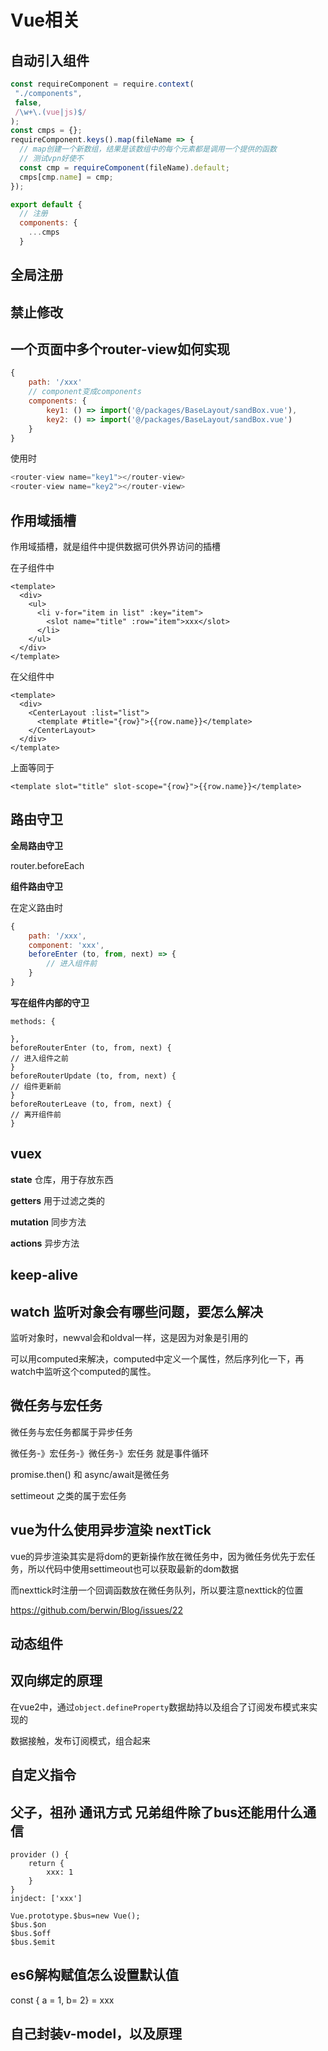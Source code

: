 # Vue相关
## 自动引入组件 <Badge text="vue2.x"/>
```js
const requireComponent = require.context(
 "./components",
 false,
 /\w+\.(vue|js)$/
);
const cmps = {};
requireComponent.keys().map(fileName => {
  // map创建一个新数组，结果是该数组中的每个元素都是调用一个提供的函数
  // 测试vpn好使不
  const cmp = requireComponent(fileName).default;
  cmps[cmp.name] = cmp;
});

export default {
  // 注册
  components: {
    ...cmps
  }
 ```
## 全局注册 <Badge text="vue2.x"/>
## 禁止修改 <Badge text="vue2.x"/>
## 一个页面中多个router-view如何实现 <Badge text="vu2.x"/>
```js
{
    path: '/xxx'
    // component变成components
    components: {
        key1: () => import('@/packages/BaseLayout/sandBox.vue'),
        key2: () => import('@/packages/BaseLayout/sandBox.vue')
    }
}
```

使用时

```js
<router-view name="key1"></router-view>
<router-view name="key2"></router-view>
```
## 作用域插槽 <Badge text="vue2.x"/>

作用域插槽，就是组件中提供数据可供外界访问的插槽

在子组件中

```vue
<template>
  <div>
    <ul>
      <li v-for="item in list" :key="item">
        <slot name="title" :row="item">xxx</slot>
      </li>
    </ul>
  </div>
</template>
```

在父组件中

```vue
<template>
  <div>
    <CenterLayout :list="list">
      <template #title="{row}">{{row.name}}</template>
    </CenterLayout>
  </div>
</template>
```

上面等同于

```vue
<template slot="title" slot-scope="{row}">{{row.name}}</template>
```

## 路由守卫 <Badge text="vue2.x"/>

**全局路由守卫**

router.beforeEach

**组件路由守卫**

在定义路由时

```js
{
    path: '/xxx',
    component: 'xxx',
    beforeEnter (to, from, next) => {
        // 进入组件前
    }
}
```

**写在组件内部的守卫**

```vue
methods: {

},
beforeRouterEnter (to, from, next) {
// 进入组件之前
}
beforeRouterUpdate (to, from, next) {
// 组件更新前
}
beforeRouterLeave (to, from, next) {
// 离开组件前
}
```
## vuex <Badge text="vue2.x"/>

**state** 仓库，用于存放东西

**getters** 用于过滤之类的

**mutation** 同步方法

**actions** 异步方法

## keep-alive <Badge text="vue2.x"/>

## watch 监听对象会有哪些问题，要怎么解决 <Badge text="vue2.x"/>

监听对象时，newval会和oldval一样，这是因为对象是引用的

可以用computed来解决，computed中定义一个属性，然后序列化一下，再watch中监听这个computed的属性。

## 微任务与宏任务

微任务与宏任务都属于异步任务

微任务-》宏任务-》微任务-》宏任务 就是事件循环

promise.then() 和 async/await是微任务

settimeout 之类的属于宏任务

## vue为什么使用异步渲染 nextTick <Badge text="vue2.x"/>

vue的异步渲染其实是将dom的更新操作放在微任务中，因为微任务优先于宏任务，所以代码中使用settimeout也可以获取最新的dom数据

而nexttick时注册一个回调函数放在微任务队列，所以要注意nexttick的位置

https://github.com/berwin/Blog/issues/22

## 动态组件

<component :is="xx" />

## 双向绑定的原理 <Badge text="vue2.x"/>
在vue2中，通过`object.defineProperty`数据劫持以及组合了订阅发布模式来实现的

数据接触，发布订阅模式，组合起来
## 自定义指令

## 父子，祖孙 通讯方式 兄弟组件除了bus还能用什么通信

```vue
provider () {
	return {
		xxx: 1
	}
}
injdect: ['xxx']
```

```vue
Vue.prototype.$bus=new Vue();
$bus.$on
$bus.$off
$bus.$emit
```

## es6解构赋值怎么设置默认值

const { a = 1, b= 2} = xxx

## 自己封装v-model，以及原理